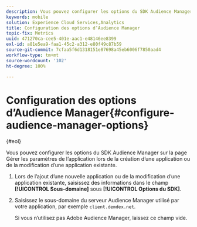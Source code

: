 ```yaml
---
description: Vous pouvez configurer les options du SDK Audience Manager sur la page Gérer les paramètres de l’application lors de la création d’une application ou de la modification d’une application existante.
keywords: mobile
solution: Experience Cloud Services,Analytics
title: Configuration des options d’Audience Manager
topic-fix: Metrics
uuid: 471270ca-cee5-401e-aac1-e48146ee8399
exl-id: a81e5ea9-faa1-45c2-a312-e80f49c87b59
source-git-commit: 7cfaa5f6d1318151e87698a45eb6006f7850aad4
workflow-type: tm+mt
source-wordcount: '102'
ht-degree: 100%

---
```


# Configuration des options d’Audience Manager{#configure-audience-manager-options}

{#eol}

Vous pouvez configurer les options du SDK Audience Manager sur la page Gérer les paramètres de l’application lors de la création d’une application ou de la modification d’une application existante.

1. Lors de l’ajout d’une nouvelle application ou de la modification d’une application existante, saisissez des informations dans le champ **[!UICONTROL Sous-domaine]** sous **[!UICONTROL Options du SDK]**.

1. Saisissez le sous-domaine du serveur Audience Manager utilisé par votre application, par exemple `client.demdex.net`.

   Si vous n’utilisez pas Adobe Audience Manager, laissez ce champ vide.
